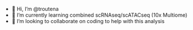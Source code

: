 - 👋 Hi, I’m @troutena
- 🌱 I’m currently learning combined scRNAseq/scATACseq (10x Multiome)
- 💞️ I’m looking to collaborate on coding to help with this analysis

<!---
troutena/troutena is a ✨ special ✨ repository because its `README.md` (this file) appears on your GitHub profile.
You can click the Preview link to take a look at your changes.
--->
